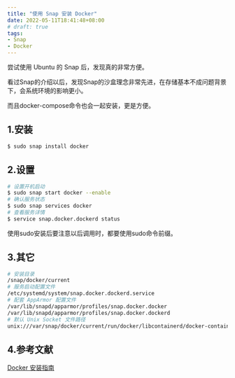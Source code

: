 ```yaml
---
title: "使用 Snap 安装 Docker"
date: 2022-05-11T18:41:48+08:00
# draft: true
tags:
- Snap
- Docker
---
```



尝试使用 Ubuntu 的 Snap 后，发现真的非常方便。

看过Snap的介绍以后，发现Snap的沙盒理念非常先进，在存储基本不成问题背景下，会系统环境的影响更小。

而且docker-compose命令也会一起安装，更是方便。

## 1.安装 

```bash
$ sudo snap install docker
```

## 2.设置

```bash
# 设置开机启动
$ sudo snap start docker --enable
# 确认服务状态
$ sudo snap services docker
# 查看服务详情
$ service snap.docker.dockerd status
```
使用sudo安装后要注意以后调用时，都要使用sudo命令前缀。

## 3.其它

```bash
# 安装目录
/snap/docker/current         
# 服务启动配置文件
/etc/systemd/system/snap.docker.dockerd.service
# 配套 AppArmor 配置文件
/var/lib/snapd/apparmor/profiles/snap.docker.docker
/var/lib/snapd/apparmor/profiles/snap.docker.dockerd
# 默认 Unix Socket 文件路径
unix:///var/snap/docker/current/run/docker/libcontainerd/docker-containerd.sock
```

## 4.参考文献

[Docker 安装指南](https://www.moha.online/en/node/111#Snap%E5%AE%89%E8%A3%85)